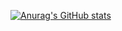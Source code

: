 [![Anurag's GitHub stats](https://github-readme-stats.vercel.app/api?username=v03413)](https://github.com/v03413/github-readme-stats)
